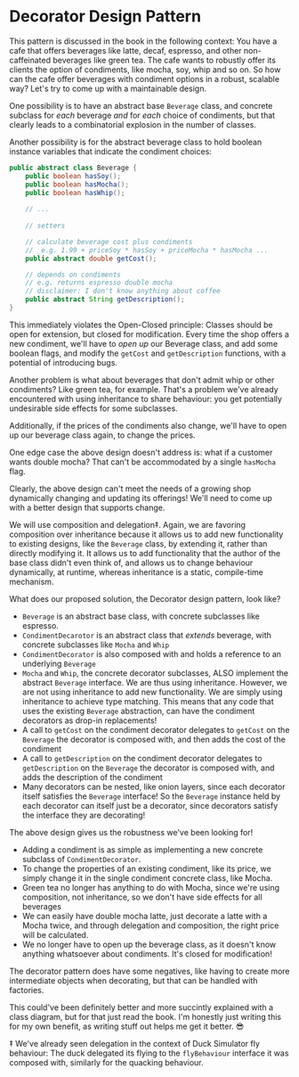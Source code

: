 # Decorator Design Pattern
This pattern is discussed in the book in the following context: You have a cafe
that offers beverages like latte, decaf, espresso, and other non-caffeinated
beverages like green tea. The cafe wants to robustly offer its clients the option
of condiments, like mocha, soy, whip and so on. So how can the cafe offer beverages
with condiment options in a robust, scalable way? Let's try to come up with a maintainable
design.

One possibility is to have an abstract base `Beverage` class, and concrete
subclass for _each_ beverage _and_ for _each_ choice of condiments, but that
clearly leads to a combinatorial explosion in the number of classes.

Another possibility is for the abstract beverage class to hold boolean instance
variables that indicate the condiment choices:
```java
public abstract class Beverage {
    public boolean hasSoy();
    public boolean hasMocha();
    public boolean hasWhip();
    
    // ...
    
    // setters

    // calculate beverage cost plus condiments
    // _e.g. 1.99 + priceSoy * hasSoy + priceMocha * hasMocha ...
    public abstract double getCost();

    // depends on condiments
    // e.g. returns espresso double mocha
    // disclaimer: I don't know anything about coffee 
    public abstract String getDescription();
}
```
This immediately violates the Open-Closed principle: Classes should be open
for extension, but closed for modification. Every time the shop offers a new
condiment, we'll have to _open up_ our Beverage class, and add some boolean flags,
and modify the `getCost` and `getDescription` functions, with a potential of
introducing bugs.

Another problem is what about beverages that don't admit whip or other condiments?
Like green tea, for example. That's a problem we've already encountered with using
inheritance to share behaviour: you get potentially undesirable side effects for
some subclasses.

Additionally, if the prices of the condiments also change, we'll have to open
up our beverage class again, to change the prices.

One edge case the above design doesn't address is: what if a customer wants double
mocha? That can't be accommodated by a single `hasMocha` flag.

Clearly, the above design can't meet the needs of a growing shop dynamically
changing and updating its offerings! We'll need to come up with a better design
that supports change.

We will use composition and delegation‡. Again, we are favoring composition over
inheritance because it allows us to add new functionality to existing designs,
like the `Beverage` class, by extending it, rather than directly modifying it.
It allows us to add functionality that the author of the base class didn't even
think of, and allows us to change behaviour dynamically, at runtime, whereas
inheritance is a static, compile-time mechanism.
  
What does our proposed solution, the Decorator design pattern, look like?

- `Beverage` is an abstract base class, with concrete subclasses like espresso.
- `CondimentDecarotor` is an abstract class that _extends_ beverage, with concrete 
  subclasses like `Mocha` and `Whip`
- `CondimentDecorator` is also composed with and holds a reference to an underlying
`Beverage`
- `Mocha` and `Whip`, the concrete decorator subclasses, ALSO implement the abstract
`Beverage` interface. We are thus using inheritance. However, we are not using
  inheritance to add new functionality. We are simply using inheritance to achieve
  type matching. This means that any code that uses the existing `Beverage` abstraction,
  can have the condiment decorators as drop-in replacements!
- A call to `getCost` on the condiment decorator delegates to `getCost` on the
  `Beverage` the decorator is composed with, and then adds the cost of the condiment
- A call to `getDescription` on the condiment decorator delegates to `getDescription`
  on the `Beverage` the decorator is composed with, and adds the description of the condiment
- Many decorators can be nested, like onion layers, since each decorator itself 
  satisfies the `Beverage` interface! So the `Beverage` instance held by each decorator
  can itself just be a decorator, since decorators satisfy the interface they are decorating!
  
The above design gives us the robustness we've been looking for!

- Adding a condiment is as simple as implementing a new concrete subclass
of `CondimentDecorator`.
- To change the properties of an existing condiment, like its price, we simply
change it in the single condiment concrete class, like Mocha.
- Green tea no longer has anything to do with Mocha, since we're using composition,
not inheritance, so we don't have side effects for all beverages
- We can easily have double mocha latte, just decorate a latte with a Mocha
twice, and through delegation and composition, the right price will be calculated.
- We no longer have to open up the beverage class, as it doesn't know anything
whatsoever about condiments. It's closed for modification!
  
The decorator pattern does have some negatives, like having to create more
intermediate objects when decorating, but that can be handled with factories.
  
This could've been definitely better and more succintly explained with a class
diagram, but for that just read the book. I'm honestly just writing this for my
own benefit, as writing stuff out helps me get it better. 😎


‡ We've already seen delegation in the context of Duck Simulator fly behaviour:
The duck delegated its flying to the `flyBehaviour` interface it was composed with,
similarly for the quacking behaviour.

